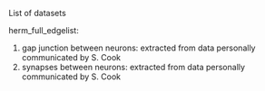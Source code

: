 List of datasets

herm_full_edgelist:
1.   gap junction between neurons: extracted from data personally communicated by S. Cook
2.   synapses between neurons: extracted from data personally communicated by S. Cook
